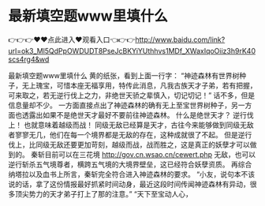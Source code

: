 # 最新填空题www里填什么

👉👉👉♥♥点此进入♥观看入口👈👉👉http://www.baidu.com/link?url=ok3_Ml5QdPpOWDUDT8PseJcBKYiYUthhvs1MDf_XWaxIqoOiiz3h9rK40scs4rg4&wd

最新填空题www里填什么
黄的纸张，看到上面一行字：
    “神迹森林有世界树种子，无上瑰宝，可惜本座无福享用，特传此消息，凡我古族天才子弟，若有把握，可来取之，若无逆行伐上之力，非绝世天骄之辈慎入，切记切记！”
    话不多，但是信息量却不少。
    一方面直接点出了神迹森林的确有无上至宝世界树种子，另一方面也透露出如果不是绝世天才最好不要前往神迹森林。
    什么是绝世天才？
    逆行伐上！
    也就意味着越级而战！
    同级无敌已经算是天才，古往今来能够做到同级无敌者寥寥无几，他们在每一个境界都是无敌的存在，这种成就很了不起。
    但是逆行伐上，比同级无敌还要更加苛刻，越级而战，战而胜之，这是真正的妖孽才可以做到的。
    秦斩目前可以在三花境
    http://gov.cn.wsao.cn/cewert.php
    无敌，也可以逆行斩杀五气境尊者，横跨五气境的大境界壁垒，这已经符合妖孽资质。
    再综合纳塔拉以及血书上所言，秦斩完全符合进入神迹森林的要求。
    “小友，说句本不该说的话，拿了这份情报最好抓紧时间动身，最近这段时间传闻神迹森林有异动，很多顶尖势力的天才弟子打上了那的注意。”
    “天下至宝动人心，
